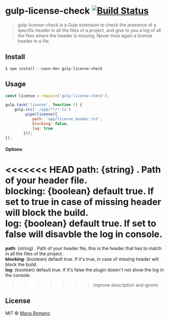 # gulp-license-check [![Build Status](https://travis-ci.org/magemello/gulp-license-check.svg?branch=master)](https://travis-ci.org/magemello/gulp-license-check)

> gulp-license-check is a Gulp extension to check the presence of a specific header in all the files of a project, and give to you a log of all the files where the header is missing. Never miss again a license header in a file.

## Install

```
$ npm install --save-dev gulp-license-check
```

## Usage

```js
const license = require('gulp-license-check');

gulp.task('license', function () {
    gulp.src('./app/**/*.ts')
        .pipe(license({
            path: 'app/license_header.txt',
            blocking: false,
            log: true
        }));
});
```

#### Options

<<<<<<< HEAD
**path**: {string} . Path of your header file.<br />
**blocking**: {boolean} default true. If set to true in case of missing header will block the build.<br />
**log**: {boolean} default true. If set to false will disavble the log in console.<br />
=======
**path**: {string} . Path of your header file, this is the header that has to match in all the files of the project.<br />
**blocking**: {boolean} default true. If it's true, in case of missing header will block the build.<br />
**log**: {boolean} default true. If it's false the plugin doesn't not show the log in the console.<br />
>>>>>>> improve description and ignore

## License

MIT © [Mario Romano](http://magemello.github.io/)
